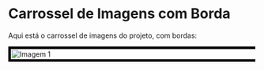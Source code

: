 # Carrossel de Imagens com Borda

Aqui está o carrossel de imagens do projeto, com bordas:

<div style="width:100%; overflow:hidden; max-width:500px;">
  <div style="display: flex; transition: transform 0.5s ease;">
    <img src="https://i.postimg.cc/D4z509kr/1.png" alt="Imagem 1" style="width:100%; flex-shrink: 0; border: 5px solid black;">
    <img src="https://i.postimg.cc/0Mnc8835/2.png" alt="Imagem 2" style="width:100%; flex-shrink: 0; border: 5px solid black;">
    <img src="https://i.postimg.cc/SnYTWbXV/3.png" alt="Imagem 3" style="width:100%; flex-shrink: 0; border: 5px solid black;">
    <img src="https://i.postimg.cc/mzBmfcm6/4.png" alt="Imagem 4" style="width:100%; flex-shrink: 0; border: 5px solid black;">
    <img src="https://i.postimg.cc/cKQFb7Bn/5.png" alt="Imagem 5" style="width:100%; flex-shrink: 0; border: 5px solid black;">
    <img src="https://i.postimg.cc/943xbgZ2/6.png" alt="Imagem 6" style="width:100%; flex-shrink: 0; border: 5px solid black;">
  </div>
</div>
